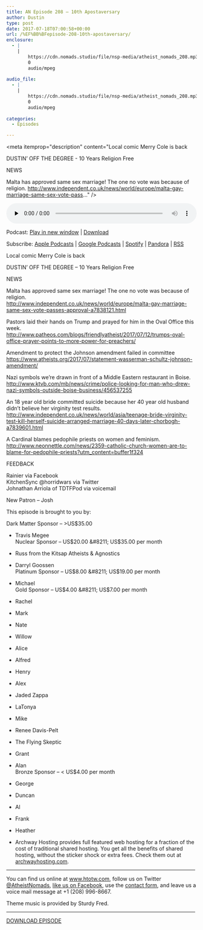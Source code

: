 ```yaml
---
title: AN Episode 208 – 10th Apostaversary
author: Dustin
type: post
date: 2017-07-18T07:00:58+00:00
url: /%EF%BB%BFepisode-208-10th-apostaversary/
enclosure:
  - |
    |
        https://cdn.nomads.studio/file/nsp-media/atheist_nomads_208.mp3
        0
        audio/mpeg
        
audio_file:
  - |
    |
        https://cdn.nomads.studio/file/nsp-media/atheist_nomads_208.mp3
        0
        audio/mpeg
        
categories:
  - Episodes

---
```

<div itemscope itemtype="http://schema.org/AudioObject">
  <meta itemprop="name" content="%EF%BB%BFEpisode 208 &#8211; 10th Apostaversary" />
  
  <meta itemprop="uploadDate" content="2017-07-18T01:00:58-06:00" />
  
  <meta itemprop="encodingFormat" content="audio/mpeg" />
  
  <meta itemprop="description" content="Local comic Merry Cole is back

DUSTIN’ OFF THE DEGREE - 10 Years Religion Free

NEWS

Malta has approved same sex marriage! The one no vote was because of religion.
http://www.independent.co.uk/news/world/europe/malta-gay-marriage-same-sex-vote-pass..." />
  
  <meta itemprop="contentUrl" content="https://dts.podtrac.com/redirect.mp3/cdn.nomads.studio/file/nsp-media/atheist_nomads_208.mp3" />
  </p> 
  
  <div class="powerpress_player" id="powerpress_player_8471">
    <audio class="wp-audio-shortcode" id="audio-1593-215" preload="none" style="width: 100%;" controls="controls"><source type="audio/mpeg" src="https://dts.podtrac.com/redirect.mp3/cdn.nomads.studio/file/nsp-media/atheist_nomads_208.mp3?_=215" /><a href="https://dts.podtrac.com/redirect.mp3/cdn.nomads.studio/file/nsp-media/atheist_nomads_208.mp3">https://dts.podtrac.com/redirect.mp3/cdn.nomads.studio/file/nsp-media/atheist_nomads_208.mp3</a></audio>
  </div>
</div>

<p class="powerpress_links powerpress_links_mp3">
  Podcast: <a href="https://dts.podtrac.com/redirect.mp3/cdn.nomads.studio/file/nsp-media/atheist_nomads_208.mp3" class="powerpress_link_pinw" target="_blank" title="Play in new window" onclick="return powerpress_pinw('https://htotw.com/?powerpress_pinw=1593-podcast');" rel="nofollow">Play in new window</a> | <a href="https://dts.podtrac.com/redirect.mp3/cdn.nomads.studio/file/nsp-media/atheist_nomads_208.mp3" class="powerpress_link_d" title="Download" rel="nofollow" download="atheist_nomads_208.mp3">Download</a>
</p>

<p class="powerpress_links powerpress_subscribe_links">
  Subscribe: <a href="https://podcasts.apple.com/us/podcast/humanists-take-on-the-world/id530050098?mt=2&ls=1" class="powerpress_link_subscribe powerpress_link_subscribe_itunes" target="_blank" title="Subscribe on Apple Podcasts" rel="nofollow">Apple Podcasts</a> | <a href="https://www.google.com/podcasts?feed=aHR0cDovL2F0aGVpc3Rub21hZHMubGlic3luLmNvbS9yc3M%3D" class="powerpress_link_subscribe powerpress_link_subscribe_googleplay" target="_blank" title="Subscribe on Google Podcasts" rel="nofollow">Google Podcasts</a> | <a href="https://open.spotify.com/show/3LzK2xZGike6Tc1GEMtMbr?si=LieN9SNuTpq96smuaUsH8A" class="powerpress_link_subscribe powerpress_link_subscribe_spotify" target="_blank" title="Subscribe on Spotify" rel="nofollow">Spotify</a> | <a href="https://www.pandora.com/podcast/atheist-nomads/PC:10122?corr=62071012&part=ug" class="powerpress_link_subscribe powerpress_link_subscribe_pandora" target="_blank" title="Subscribe on Pandora" rel="nofollow">Pandora</a> | <a href="https://htotw.com/feed/podcast/" class="powerpress_link_subscribe powerpress_link_subscribe_rss" target="_blank" title="Subscribe via RSS" rel="nofollow">RSS</a>
</p>

<CENTER>
</CENTER>Local comic Merry Cole is back

DUSTIN’ OFF THE DEGREE &#8211; 10 Years Religion Free

NEWS

Malta has approved same sex marriage! The one no vote was because of religion.  
<http://www.independent.co.uk/news/world/europe/malta-gay-marriage-same-sex-vote-passes-approval-a7838121.html>

Pastors laid their hands on Trump and prayed for him in the Oval Office this week.  
 <http://www.patheos.com/blogs/friendlyatheist/2017/07/12/trumps-oval-office-prayer-points-to-more-power-for-preachers/>

Amendment to protect the Johnson amendment failed in committee  
 <https://www.atheists.org/2017/07/statement-wasserman-schultz-johnson-amendment/>

Nazi symbols we&#8217;re drawn in front of a Middle Eastern restaurant in Boise.  
 <http://www.ktvb.com/mb/news/crime/police-looking-for-man-who-drew-nazi-symbols-outside-boise-business/456537255>

An 18 year old bride committed suicide because her 40 year old husband didn&#8217;t believe her virginity test results.  
 <http://www.independent.co.uk/news/world/asia/teenage-bride-virginity-test-kill-herself-suicide-arranged-marriage-40-days-later-chorbogh-a7839601.html>

A Cardinal blames pedophile priests on women and feminism.  
 <http://www.neonnettle.com/news/2359-catholic-church-women-are-to-blame-for-pedophile-priests?utm_content=buffer1f324>

FEEDBACK

Rainier via Facebook  
KitchenSync @horridwars via Twitter  
Johnathan Arriola of TDTFPod via voicemail

New Patron &#8211; Josh

This episode is brought to you by:

Dark Matter Sponsor &#8211; >US$35.00  
* Travis Megee  
Nuclear Sponsor &#8211; US$20.00 &#8211; US$35.00 per month  
* Russ from the Kitsap Atheists & Agnostics  
* Darryl Goossen  
Platinum Sponsor &#8211; US$8.00 &#8211; US$19.00 per month  
* Michael  
Gold Sponsor &#8211; US$4.00 &#8211; US$7.00 per month  
* Rachel  
* Mark  
* Nate  
* Willow  
* Alice  
* Alfred  
* Henry  
* Alex  
* Jaded Zappa  
* LaTonya  
* Mike  
* Renee Davis-Pelt  
* The Flying Skeptic  
* Grant  
* Alan  
Bronze Sponsor &#8211; < US$4.00 per month  
* George  
* Duncan  
* Al  
* Frank  
* Heather

* Archway Hosting provides full featured web hosting for a fraction of the cost of traditional shared hosting. You get all the benefits of shared hosting, without the sticker shock or extra fees. Check them out at <a href="http://archwayhosting.com/" target="_blank" rel="noopener">archwayhosting.com</a>.

<hr width="500" />

You can find us online at <a href="https://www.htotw.com/" target="_blank" rel="noopener">www.htotw.com</a>, follow us on Twitter <a href="https://htotw.com/twitter" target="_blank" rel="noopener">@AtheistNomads</a>, <a href="https://htotw.com/facebook" target="_blank" rel="noopener">like us on Facebook</a>, use the [contact form](https://htotw.com/contact), and leave us a voice mail message at +1 (208) 996-8667.

Theme music is provided by Sturdy Fred.

<hr width="500" />

[DOWNLOAD EPISODE][1]

 [1]: https://dts.podtrac.com/redirect.mp3/cdn.nomads.studio/file/nsp-media/atheist_nomads_208.mp3